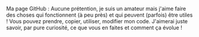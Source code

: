 Ma page GitHub : Aucune prétention, je suis un amateur mais j'aime faire des choses qui fonctionnent (à peu près) et qui peuvent (parfois) être utiles !
Vous pouvez prendre, copier, utiliser, modifier mon code. J'aimerai juste savoir, par pure curiosité, ce que vous en faites et comment ça évolue !
